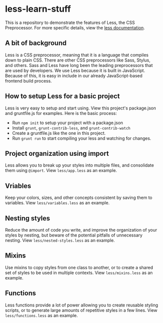 # less-learn-stuff
This is a repository to demonstrate the features of Less, the CSS Preprocessor. For more specific details, view the [less documentation](http://lesscss.org/).

## A bit of background
Less is a CSS preprocessor, meaning that it is a language that compiles down to plain CSS. There are other CSS preprocessors like Sass, Stylus, and others. Sass and Less have long been the leading preprocessors that are used by developers. We use Less because it is built in JavaScript. Because of this, it is easy in include in our already JavaScript-based frontend build process.

## How to setup Less for a basic project
Less is very easy to setup and start using. View this project's package.json and gruntfile.js for examples. Here is the basic process:
* Run `npm init` to setup your project with a package.json
* Install `grunt`, `grunt-contrib-less`, and `grunt-contrib-watch`
* Create a gruntfile.js like the one in this project.
* Run `grunt run` to start compiling your less and watching for changes.

## Project organization using import
Less allows you to break up your styles into multiple files, and consolidate them using `@import`. View `less/app.less` as an example.

## Vriables
Keep your colors, sizes, and other concepts consistent by saving them to variables. View `less/variables.less` as an example.

## Nesting styles
Reduce the amount of code you write, and improve the organization of your styles by nesting, but beware of the potential pitfalls of unnecessary nesting. View `less/nested-styles.less` as an example.

## Mixins
Use mixins to copy styles from one class to another, or to create a shared set of styles to be used in multiple contexts. View `less/mixins.less` as an example.

## Functions
Less functions provide a lot of power allowing you to create reusable styling scripts, or to generate large amounts of repetitive styles in a few lines. View `less/functions.less` as an example.
